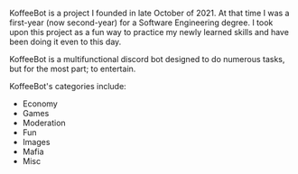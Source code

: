 KoffeeBot is a project I founded in late October of 2021. 
At that time I was a first-year (now second-year) for a Software Engineering degree. 
I took upon this project as a fun way to practice my newly learned skills and have been doing it even to this day.

KoffeeBot is a multifunctional discord bot designed to do numerous tasks, but for the most part; to entertain.

KoffeeBot's categories include:
- Economy
- Games
- Moderation
- Fun
- Images
- Mafia
- Misc
